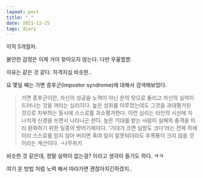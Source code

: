 ```yaml
---
layout: post
title: "_"
date: 2021-12-25
tags: diary
---
```


이직 5개월차.

불안한 감정은 이제 거이 찾아오지 않는다. 다만 우울할뿐.

이유는 같은 것 같다. 자격지심 비슷한..

요 몇일 째는 가면 증후군(impostor syndrome)에 대해서 검색해보았다.

> 가면 증후군이란, 자신의 성공을 노력이 아닌 운의 탓으로 돌리고 자신의 실력이 드러나는 것을 꺼리는 심리이다. 높은 성취를 이루었는데도 그것을 과대평가된 것으로 치부하는 동시에 스스로를 과소평가한다. 이런 심리는 타인의 시선에 지나치게 신경을 쓰면서 나타나곤 한다. 높은 기대를 받는 사람이 실패의 충격을 미리 완화하기 위한 일종의 방어기제이다. '기대가 크면 실망도 크다'라는 전제 하에 미리 스스로를 믿지 않아 버리면 혹여 일이 잘못되더라도 후폭풍이 크지 않을 것이라는 계산이다. -나무위키

비슷한 것 같은데, 정말 실력이 없는걸? 이라고 생각이 들기도 하다. ㅋㅋ

여기 온 방법 처럼 노력 해서 따라가면 괜찮아지긴하겠지..